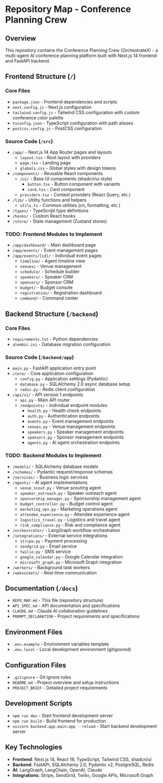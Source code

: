 # Repository Map - Conference Planning Crew

## Overview
This repository contains the Conference Planning Crew (OrchestrateX) - a multi-agent AI conference planning platform built with Next.js 14 frontend and FastAPI backend.

## Frontend Structure (`/`)

### Core Files
- `package.json` - Frontend dependencies and scripts
- `next.config.js` - Next.js configuration
- `tailwind.config.js` - Tailwind CSS configuration with custom conference color palette
- `tsconfig.json` - TypeScript configuration with path aliases
- `postcss.config.js` - PostCSS configuration

### Source Code (`/src`)
- `/app/` - Next.js 14 App Router pages and layouts
  - `layout.tsx` - Root layout with providers
  - `page.tsx` - Landing page
  - `globals.css` - Global styles with design tokens
- `/components/` - Reusable React components
  - `/ui/` - Base UI components (shadcn/ui style)
    - `button.tsx` - Button component with variants
    - `card.tsx` - Card component
  - `providers.tsx` - Context providers (React Query, etc.)
- `/lib/` - Utility functions and helpers
  - `utils.ts` - Common utilities (cn, formatting, etc.)
- `/types/` - TypeScript type definitions
- `/hooks/` - Custom React hooks
- `/store/` - State management (Zustand stores)

### TODO: Frontend Modules to Implement
- `/app/dashboard/` - Main dashboard page
- `/app/events/` - Event management pages
- `/app/events/[id]/` - Individual event pages
  - `timeline/` - Agent timeline view
  - `venues/` - Venue management
  - `schedule/` - Schedule builder
  - `speakers/` - Speaker CRM
  - `sponsors/` - Sponsor CRM
  - `budget/` - Budget console
  - `registration/` - Registration dashboard
  - `command/` - Command center

## Backend Structure (`/backend`)

### Core Files
- `requirements.txt` - Python dependencies
- `alembic.ini` - Database migration configuration

### Source Code (`/backend/app`)
- `main.py` - FastAPI application entry point
- `/core/` - Core application configuration
  - `config.py` - Application settings (Pydantic)
  - `database.py` - SQLAlchemy 2.0 async database setup
  - `redis.py` - Redis client configuration
- `/api/v1/` - API version 1 endpoints
  - `api.py` - Main API router
  - `/endpoints/` - Individual endpoint modules
    - `health.py` - Health check endpoints
    - `auth.py` - Authentication endpoints
    - `events.py` - Event management endpoints
    - `venues.py` - Venue management endpoints
    - `speakers.py` - Speaker management endpoints
    - `sponsors.py` - Sponsor management endpoints
    - `agents.py` - AI agent orchestration endpoints

### TODO: Backend Modules to Implement
- `/models/` - SQLAlchemy database models
- `/schemas/` - Pydantic request/response schemas
- `/services/` - Business logic services
- `/agents/` - AI agent implementations
  - `venue_scout.py` - Venue scouting agent
  - `speaker_outreach.py` - Speaker outreach agent
  - `sponsorship_manager.py` - Sponsorship management agent
  - `budget_controller.py` - Budget control agent
  - `marketing_ops.py` - Marketing operations agent
  - `attendee_experience.py` - Attendee experience agent
  - `logistics_travel.py` - Logistics and travel agent
  - `risk_compliance.py` - Risk and compliance agent
- `/orchestrator/` - LangGraph workflow orchestration
- `/integrations/` - External service integrations
  - `stripe.py` - Payment processing
  - `sendgrid.py` - Email service
  - `twilio.py` - SMS service
  - `google_calendar.py` - Google Calendar integration
  - `microsoft_graph.py` - Microsoft Graph integration
- `/workers/` - Background task workers
- `/websockets/` - Real-time communication

## Documentation (`/docs`)
- `REPO_MAP.md` - This file (repository structure)
- `API_SPEC.md` - API documentation and specifications
- `CLAUDE.md` - Claude AI collaboration guidelines
- `PROMPT_DECLARATION` - Project requirements and specifications

## Environment Files
- `.env.example` - Environment variables template
- `.env.local` - Local development environment (gitignored)

## Configuration Files
- `.gitignore` - Git ignore rules
- `README.md` - Project overview and setup instructions
- `PROJECT_BRIEF` - Detailed project requirements

## Development Scripts
- `npm run dev` - Start frontend development server
- `npm run build` - Build frontend for production
- `uvicorn backend.app.main:app --reload` - Start backend development server

## Key Technologies
- **Frontend**: Next.js 14, React 18, TypeScript, Tailwind CSS, shadcn/ui
- **Backend**: FastAPI, SQLAlchemy 2.0, Pydantic v2, PostgreSQL, Redis
- **AI**: LangGraph, LangChain, OpenAI, Claude
- **Integrations**: Stripe, SendGrid, Twilio, Google APIs, Microsoft Graph
